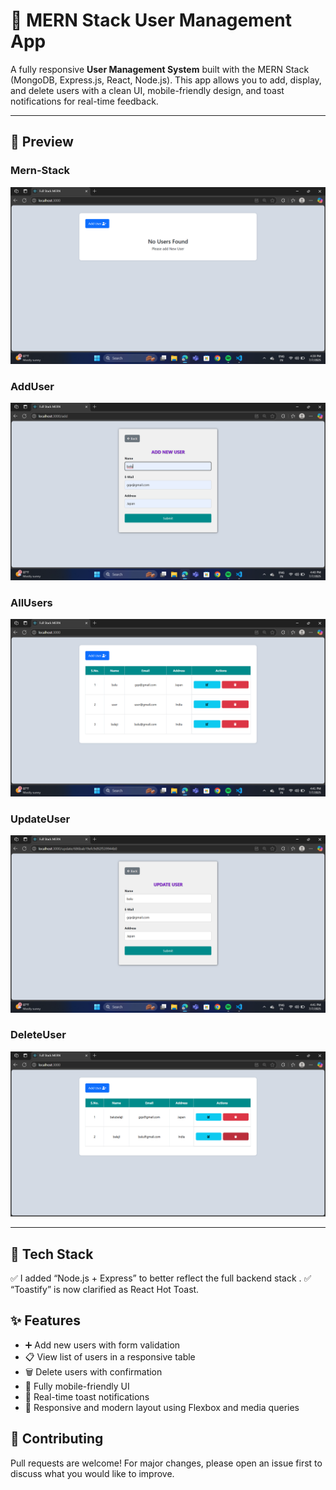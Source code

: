 # 👥 MERN Stack User Management App

A fully responsive **User Management System** built with the MERN Stack (MongoDB, Express.js, React, Node.js). This app allows you to add, display, and delete users with a clean UI, mobile-friendly design, and toast notifications for real-time feedback.


---

## 📸 Preview

###  Mern-Stack
![Desktop Screenshot](./screenshots/mern-stack.png)

### AddUser
![AddUser Screenshot](./screenshots/AddUser.png)

###  AllUsers
![AllUsers Screenshot](./screenshots/AllUsers.png)

### UpdateUser
![UpdateUser Screenshot](./screenshots/UpdateUser.png)

### DeleteUser
![UpdateUser Screenshot](./screenshots/DeleteUsers.png)

---

## 🧰 Tech Stack

✅ I added “Node.js + Express” to better reflect the full backend stack .
✅ “Toastify” is now clarified as React Hot Toast.

## ✨ Features

- ➕ Add new users with form validation
- 📋 View list of users in a responsive table
- 🗑 Delete users with confirmation
- 📱 Fully mobile-friendly UI
- 🚨 Real-time toast notifications
- 🎨 Responsive and modern layout using Flexbox and media queries


## 🙌 Contributing
Pull requests are welcome! For major changes, please open an issue first to discuss what you would like to improve.


